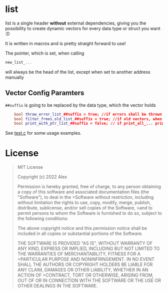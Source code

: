 # list

list is a single header **without** external dependencies, giving you the possibility to create dynamic vectors for every data type or struct you want :D

It is written in macros and is pretty straight forward to use!

The pointer, which is set, when calling 
```c
new_list_...
```
will always be the head of the list,  except when set to another address manually

## Vector Config Paramters
``##suffix`` is going to be replaced by the data type, which the vector holds
```C++
    bool throw_error_list_##suffix = true; //if errors shall be thrown
    bool filter_frees_old_list_##suffix = true; //if old vectors, when returning new vectors, shall be freed
    bool print_with_ptr_list_##suffix = false; // if print_all_... prints the value and addresses
```
See [test.c](https://github.com/0x3alex/list/blob/main/test.c) for some usage examples.

# License

>MIT License
>
>Copyright (c) 2022 Alex
>
>Permission is hereby granted, free of charge, to any person obtaining a copy of this software and associated documentation files (the "Software"), to deal in the >Software without restriction, including without limitation the rights to use, copy, modify, merge, publish, distribute, sublicense, and/or sell copies of the Software, >and to permit persons to whom the Software is furnished to do so, subject to the following conditions:
>
>The above copyright notice and this permission notice shall be included in all copies or substantial portions of the Software.
>
>THE SOFTWARE IS PROVIDED "AS IS", WITHOUT WARRANTY OF ANY KIND, EXPRESS OR IMPLIED, INCLUDING BUT NOT LIMITED TO THE WARRANTIES OF MERCHANTABILITY, FITNESS FOR A >PARTICULAR PURPOSE AND NONINFRINGEMENT. IN NO EVENT SHALL THE AUTHORS OR COPYRIGHT HOLDERS BE LIABLE FOR ANY CLAIM, DAMAGES OR OTHER LIABILITY, WHETHER IN AN ACTION OF >CONTRACT, TORT OR OTHERWISE, ARISING FROM, OUT OF OR IN CONNECTION WITH THE SOFTWARE OR THE USE OR OTHER DEALINGS IN THE SOFTWARE.
